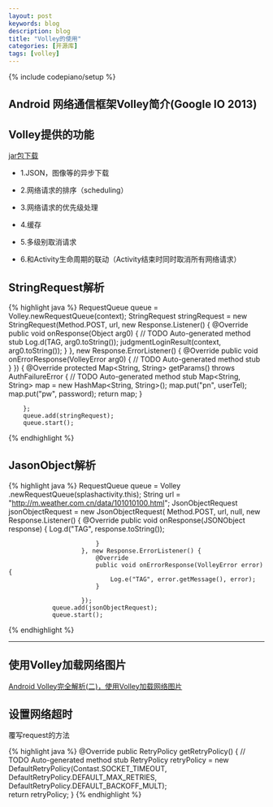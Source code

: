 ```yaml
---
layout: post
keywords: blog
description: blog
title: "Volley的使用"
categories: [开源库]
tags: [volley]
---
```

{% include codepiano/setup %}

##  Android 网络通信框架Volley简介(Google IO 2013)

## Volley提供的功能

[jar包下载](http://download.csdn.net/detail/guanjianwoshinidaye/8620709)

* 1.JSON，图像等的异步下载

* 2.网络请求的排序（scheduling）

* 3.网络请求的优先级处理

* 4.缓存

* 5.多级别取消请求

* 6.和Activity生命周期的联动（Activity结束时同时取消所有网络请求）

## StringRequest解析

{% highlight java %}
RequestQueue queue = Volley.newRequestQueue(context);
StringRequest stringRequest = new StringRequest(Method.POST, url,
				new Response.Listener() {
					@Override
					public void onResponse(Object arg0) {
						// TODO Auto-generated method stub
						Log.d(TAG, arg0.toString());
						judgmentLoginResult(context, arg0.toString());
					}
				}, new Response.ErrorListener() {
					@Override
					public void onErrorResponse(VolleyError arg0) {
						// TODO Auto-generated method stub
					}
				}) {
			@Override
			protected Map<String, String> getParams() throws AuthFailureError {
				// TODO Auto-generated method stub
				Map<String, String> map = new HashMap<String, String>();
				map.put("pn", userTel);
				map.put("pw", password);
				return map;
			}

		};
		queue.add(stringRequest);
		queue.start();
{% endhighlight %}

## JasonObject解析

{% highlight java %}
	RequestQueue queue = Volley
						.newRequestQueue(splashactivity.this);
				String url = "http://m.weather.com.cn/data/101010100.html";
				JsonObjectRequest jsonObjectRequest = new JsonObjectRequest(
						Method.POST, url, null,
						new Response.Listener<JSONObject>() {
							@Override
							public void onResponse(JSONObject response) {
								Log.d("TAG", response.toString());

							}
						}, new Response.ErrorListener() {
							@Override
							public void onErrorResponse(VolleyError error) {
								Log.e("TAG", error.getMessage(), error);
							}

						});
				queue.add(jsonObjectRequest);
				queue.start();
{% endhighlight %}


----------

## 使用Volley加载网络图片
[ Android Volley完全解析(二)，使用Volley加载网络图片](http://blog.csdn.net/guolin_blog/article/details/17482165)

## 设置网络超时

覆写request的方法

{% highlight java %}
					@Override
					public RetryPolicy getRetryPolicy() {
						// TODO Auto-generated method stub
						RetryPolicy retryPolicy = new DefaultRetryPolicy(Contast.SOCKET_TIMEOUT, DefaultRetryPolicy.DEFAULT_MAX_RETRIES, DefaultRetryPolicy.DEFAULT_BACKOFF_MULT);  
						return retryPolicy;
					}
{% endhighlight %}

